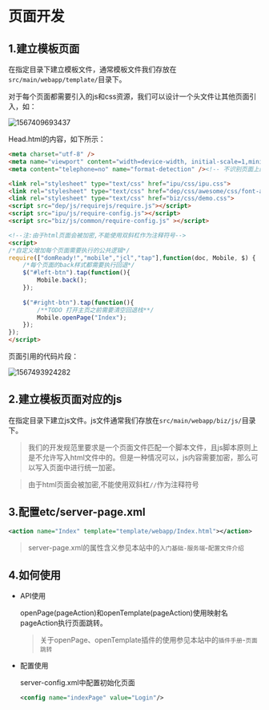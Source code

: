 # 页面开发

## 1.建立模板页面

在指定目录下建立模板文件，通常模板文件我们存放在`src/main/webapp/template/`目录下。

对于每个页面都需要引入的js和css资源，我们可以设计一个头文件让其他页面引入，如：

![1567409693437](../../source/images/1567409693437.png)

Head.html的内容，如下所示：

```html
<meta charset="utf-8" />
<meta name="viewport" content="width=device-width, initial-scale=1,minimum-scale=1, maximum-scale=1"><!-- 宽度自动适配 -->
<meta content="telephone=no" name="format-detection" /><!-- 不识别页面上的数字为可拨打号码 -->

<link rel="stylesheet" type="text/css" href="ipu/css/ipu.css">
<link rel="stylesheet" type="text/css" href="dep/css/awesome/css/font-awesome.css">
<link rel="stylesheet" type="text/css" href="biz/css/demo.css">
<script src="dep/js/requirejs/require.js"></script>
<script src="ipu/js/require-config.js"></script>
<script src="biz/js/common/require-config.js" ></script>

<!--注:由于html页面会被加密,不能使用双斜杠作为注释符号-->
<script>
/*自定义增加每个页面需要执行的公共逻辑*/
require(["domReady!","mobile","jcl","tap"],function(doc, Mobile, $) {
	/*每个页面的back样式都需要执行回退*/
	$("#left-btn").tap(function(){
		Mobile.back();
	});
	
	$("#right-btn").tap(function(){
		/**TODO 打开主页之前需要清空回退栈**/
		Mobile.openPage("Index");
	});
}); 
</script>
```

页面引用的代码片段：

![1567493924282](../../source/images/1567493924282.png)



## 2.建立模板页面对应的js

在指定目录下建立js文件。js文件通常我们存放在`src/main/webapp/biz/js/`目录下。

> 我们的开发规范里要求是一个页面文件匹配一个脚本文件，且js脚本原则上是不允许写入html文件中的。但是一种情况可以，js内容需要加密，那么可以写入页面中进行统一加密。

> 由于html页面会被加密,不能使用双斜杠`//`作为注释符号
>

## 3.配置etc/server-page.xml

```xml
<action name="Index" template="template/webapp/Index.html"></action>
```

> server-page.xml的属性含义参见本站中的`入门基础-服务端`-`配置文件介绍`



## 4.如何使用

- API使用

  openPage(pageAction)和openTemplate(pageAction)使用映射名pageAction执行页面跳转。

  > 关于openPage、openTemplate插件的使用参见本站中的`插件手册`-`页面跳转`

  

- 配置使用

  server-config.xml中配置初始化页面

  ```xml
  <config name="indexPage" value="Login"/>
  ```

  
  
  
  
  
  
  
  
  
  
<link rel="stylesheet" href="https://cdn.jsdelivr.net/npm/gitalk@1/dist/gitalk.css">
<script src="../../source/md5.min.js"></script>
<script src="https://cdn.jsdelivr.net/npm/gitalk@1/dist/gitalk.min.js"></script>
<div id="gitalk-container"></div>
<script>
  var gitalk = new Gitalk({
    "clientID": "f8eec1cd59e53d8158d2",
    "clientSecret": "83873640a1aa569a87ab8d07b210efe35b6797b8",
    "repo": "IPU-DOCUMENT",
    "owner": "luckywangyj",
    "admin": ["luckywangyj"],
    "id": md5(location.href),
    "distractionFreeMode": false  
  });
  gitalk.render("gitalk-container");
</script>


